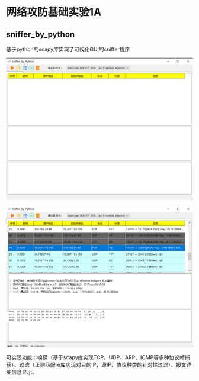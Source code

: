 # 网络攻防基础实验1A

## sniffer_by_python

基于python的scapy库实现了可视化GUI的sniffer程序

![image-20231027203944478](./fig/fig1.png)

![image-20231027204037358](./fig/fig2.png)

可实现功能：嗅探（基于scapy库实现TCP、UDP、ARP、ICMP等多种协议帧捕获）、过滤（正则匹配re库实现对目的IP，源IP，协议种类的针对性过滤）、报文详细信息显示。